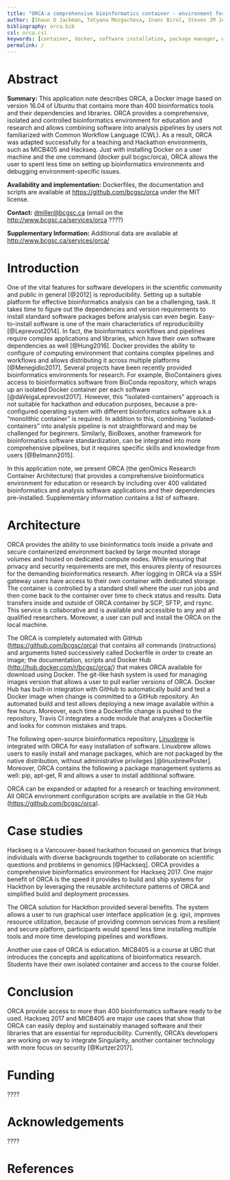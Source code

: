 ```yaml
---
title: "ORCA:a comprehensive bioinformatics container - environment for education or research"
author: [Shaun D Jackman, Tatyana Mozgacheva, Inanc Birol, Steven JM Jones]
bibliography: orca.bib
csl: orca.csl
keywords: [container, docker, software installation, package manager, open source, reproducible research, high performance computing]
permalink: /
---
```


# Abstract
**Summary:** This application note describes ORCA, a Docker image based on version 16.04 of Ubuntu that contains more than 400 bioinformatics tools and their dependencies and libraries. ORCA provides a comprehensive, isolated and controlled bioinformatics environment for education and research and allows combining software into analysis pipelines by users not familiarized with Common Workflow Language (CWL). As a result, ORCA was adapted successfully for a teaching and Hackathon environments, such as MICB405 and Hackseq. Just with installing Docker on a user machine and the one command (docker pull bcgsc/orca), ORCA allows the user to spent less time on setting up bioinformatics environments and debugging environment-specific issues.

**Availability and implementation:** Dockerfiles, the documentation and scripts are available at <https://github.com/bcgsc/orca> under the MIT license.

**Contact:** dmiller@bcgsc.ca  (email on the <http://www.bcgsc.ca/services/orca> ????)

**Supplementary Information:** Additional data are available at <http://www.bcgsc.ca/services/orca/>

# Introduction
One of the vital features for software developers in the scientific community and public in general [@2012] is reproducibility. Setting up a suitable platform for effective bioinformatics analysis can be a challenging, task. It takes time to figure out the dependencies and version requirements to install standard software packages before analysis can even begin. Easy-to-install software is one of the main characteristics of reproducibility [@Leprevost2014].  In fact, the bioinformatics workflows and pipelines require complex applications and libraries, which have their own software dependencies as well [@Hung2016].  Docker provides the ability to configure of computing environment that contains complex pipelines and workflows and allows distributing it across multiple platforms [@Menegidio2017]. Several projects have been recently provided bioinformatics environments for research. For example, BioContainers gives access to bioinformatics software from BioConda repository, which wraps up an isolated Docker container per each software [@daVeigaLeprevost2017]. However, this “isolated-containers” approach is not suitable for hackathon and education purposes, because a pre-configured operating system with different bioinformatics software a.k.a “monolithic container” is required. In addition to this, combining “isolated-containers” into analysis pipeline is not straightforward and may be challenged for beginners. Similarly, BioBoxes, another framework for bioinformatics software standardization, can be integrated into more comprehensive pipelines, but it requires specific skills and knowledge from users [@Belmann2015].

In this application note, we present ORCA (the genOmics Research Container Architecture) that provides a comprehensive bioinformatics environment for education or research by including over 400 validated bioinformatics and analysis software applications and their dependencies pre-installed. Supplementary information contains a list of software. 
	
# Architecture

ORCA provides the ability to use bioinformatics tools inside a private and secure containerized environment backed by large mounted storage volumes and hosted on dedicated compute nodes. While ensuring that privacy and security requirements are met, this ensures plenty of resources for the demanding bioinformatics research. After logging in ORCA via a SSH gateway users have access to their own container with dedicated storage. The container is controlled by a standard shell where the user run jobs and then come back to the container over time to check status and results. Data transfers inside and outside of ORCA container by SCP, SFTP, and rsync. This service is collaborative and is available and accessible to any and all qualified researchers. Moreover, a user can pull and install the ORCA on the local machine.

The ORCA is completely automated with GitHub (<https://github.com/bcgsc/orca>) that contains all commands (instructions) and arguments listed successively called Dockerfile in order to create an image; the documentation, scripts and Docker Hub (<http://hub.docker.com/r/bcgsc/orca/>) that makes ORCA available for download using Docker.  The git-like hash system is used for managing images version that allows a user to pull earlier versions of ORCA. Docker Hub has built-in integration with GitHub to automatically build and test a Docker image when change is committed to a GitHub repository.  An automated build and test allows deploying a new image available within a few hours. Moreover, each time a Dockerfile change is pushed to the repository, Travis CI integrates a node module that analyzes a Dockerfile and looks for common mistakes and traps.

The following open-source bioinformatics repository, [Linuxbrew](http://linuxbrew.sh/) is integrated with ORCA for easy installation of software. Linuxbrew allows users to easily install and manage packages, which are not packaged by the native distribution, without administrative privileges [@linuxbrewPoster]. Moreover, ORCA contains the following a package management systems as well: pip, apt-get, R and allows a user to install additional software.

ORCA can be expanded or adapted for a research or teaching environment. All ORCA environment configuration scripts are available in the Git Hub (<https://github.com/bcgsc/orca>).

# Case studies

Hackseq is a Vancouver-based hackathon focused on genomics that brings individuals with diverse backgrounds together to collaborate on scientific questions and problems in genomics [@Hackseq]. ORCA provides a comprehensive bioinformatics environment for Hackseq 2017. One major benefit of ORCA is the speed it provides to build and ship systems for Hackthon by leveraging the reusable architecture patterns of ORCA and simplified build and deployment processes.

The ORCA solution for Hackthon provided several benefits. The system allows a user to run graphical user interface application (e.g. igv), improves resource utilization, because of providing common services from a resilient and secure platform, participants would spend less time installing multiple tools and more time developing pipelines and workflows.

Another use case of ORCA is education. MICB405 is a course at UBC that introduces the concepts and applications of bioinformatics research.  Students have their own isolated container and access to the course folder.

# Conclusion 

ORCA provide access to more than 400 bioinformatics software ready to be used. Hackseq 2017 and MICB405 are major use cases that show that ORCA can easily deploy and sustainably managed software and their libraries that are essential for reproducibility.  Currently, ORCA’s developers are working on way to integrate Singularity, another container technology with more focus on security [@Kurtzer2017].

# Funding

????

# Acknowledgements

????


# References
